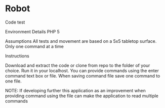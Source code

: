 # Robot
Code test

Environment Details PHP 5

Assumptions
All tests and movement are based on a 5x5 tabletop surface. 
Only one command at a time

Instructions

Download and extract the code or clone from repo to the folder of your choice. 
Run it in your localhost.
You can provide commands using the enter command text box or file.
When saving command file save one command to one file.

NOTE: 
If developing further this application as an improvement when providing command using the file can make the application to read multiple commands

